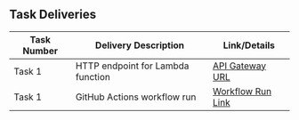 ## Task Deliveries

| Task Number | Delivery Description               | Link/Details                       |
|-------------|------------------------------------|------------------------------------|
| Task 1      | HTTP endpoint for Lambda function  | [API Gateway URL](https://uxhce5lwq2.execute-api.eu-west-1.amazonaws.com/Prod/generate/) |
| Task 1      | GitHub Actions workflow run        | [Workflow Run Link](https://github.com/theGitCaptain/couch-explorers/actions/runs/11872331862) |